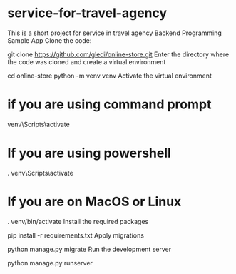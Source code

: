 # service-for-travel-agency
This is a short project for service in travel agency
Backend Programming Sample App
Clone the code:

git clone https://github.com/gledi/online-store.git
Enter the directory where the code was cloned and create a virtual environment

cd online-store
python -m venv venv
Activate the virtual environment

# if you are using command prompt
venv\Scripts\activate
# If you are using powershell
. venv\Scripts\activate
# If you are on MacOS or Linux
. venv/bin/activate
Install the required packages

pip install -r requirements.txt
Apply migrations

python manage.py migrate
Run the development server

python manage.py runserver
